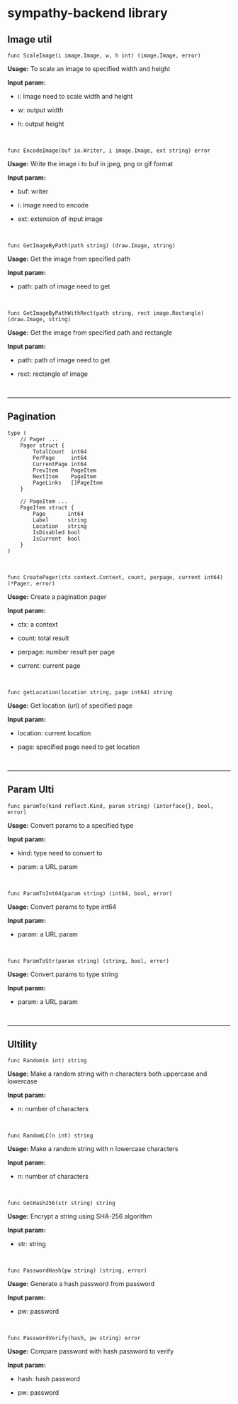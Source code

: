 # sympathy-backend library

## Image util

``` 
func ScaleImage(i image.Image, w, h int) (image.Image, error) 
```
**Usage:** To scale an image to specified width and height

**Input param:**

- i: Image need to scale width and height

- w: output width

- h: output height

<br>

```
func EncodeImage(buf io.Writer, i image.Image, ext string) error
```
**Usage:** Write the image i to buf in jpeg, png or gif format

**Input param:**

- buf: writer

- i: image need to encode

- ext: extension of input image

<br>

```
func GetImageByPath(path string) (draw.Image, string)
```
**Usage:** Get the image from specified path

**Input param:**

- path: path of image need to get

<br>

```
func GetImageByPathWithRect(path string, rect image.Rectangle) (draw.Image, string)
```
**Usage:** Get the image from specified path and rectangle

**Input param:**

- path: path of image need to get

- rect: rectangle of image
<br>

---
## Pagination

```
type (
	// Pager ...
	Pager struct {
		TotalCount  int64
		PerPage     int64
		CurrentPage int64
		PrevItem    PageItem
		NextItem    PageItem
		PageLinks   []PageItem
	}

	// PageItem ...
	PageItem struct {
		Page       int64
		Label      string
		Location   string
		IsDisabled bool
		IsCurrent  bool
	}
)
```

<br>

```
func CreatePager(ctx context.Context, count, perpage, current int64) (*Pager, error)
```
**Usage:** Create a pagination pager

**Input param:**

- ctx: a context

- count: total result

- perpage: number result per page

- current: current page

<br>

```
func getLocation(location string, page int64) string
```
**Usage:** Get location (url) of specified page

**Input param:**

- location: current location

- page: specified page need to get location

<br>

---
## Param Ulti

```
func paramTo(kind reflect.Kind, param string) (interface{}, bool, error)
```
**Usage:** Convert params to a specified type

**Input param:**

- kind: type need to convert to

- param: a URL param

<br>

```
func ParamToInt64(param string) (int64, bool, error)
```
**Usage:** Convert params to type int64

**Input param:**

- param: a URL param

<br>

```
func ParamToStr(param string) (string, bool, error)
```
**Usage:** Convert params to type string

**Input param:**

- param: a URL param

<br>

---
## Ultility

```
func Random(n int) string
```
**Usage:** Make a random string with n characters both uppercase and lowercase

**Input param:**

- n: number of characters

<br>

```
func RandomLC(n int) string
```
**Usage:** Make a random string with n lowercase characters

**Input param:**

- n: number of characters

<br>

```
func GetHash256(str string) string
```
**Usage:** Encrypt a string using SHA-256 algorithm

**Input param:**

- str: string

<br>

```
func PasswordHash(pw string) (string, error)
```
**Usage:** Generate a hash password from password

**Input param:**

- pw: password

<br>

```
func PasswordVerify(hash, pw string) error
```
**Usage:** Compare password with hash password to verify

**Input param:**

- hash: hash password

- pw: password
